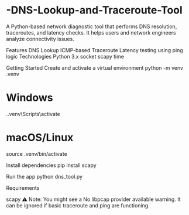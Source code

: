 # -DNS-Lookup-and-Traceroute-Tool

A Python-based network diagnostic tool that performs DNS resolution, traceroutes, and latency checks. It helps users and network engineers analyze connectivity issues.

Features
DNS Lookup
ICMP-based Traceroute
Latency testing using ping logic
Technologies
Python 3.x
socket
scapy
time

Getting Started
Create and activate a virtual environment
python -m venv .venv
# Windows
.\.venv\Scripts\activate
# macOS/Linux
source .venv/bin/activate


Install dependencies
pip install scapy

Run the app
python dns_tool.py

Requirements

scapy
⚠ Note: You might see a No libpcap provider available warning. It can be ignored if basic
traceroute and ping are functioning.
